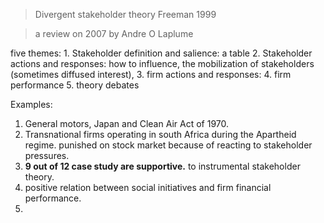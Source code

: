 
> Divergent stakeholder theory
> Freeman 1999

> a review on 2007 by Andre O Laplume

five themes:
	1. Stakeholder definition and salience: a table
	2. Stakeholder actions and responses: how to influence, the mobilization of stakeholders (sometimes diffused interest), 
	3. firm actions and responses: 
	4. firm performance
	5. theory debates

Examples:
1.  General motors, Japan and Clean Air Act of 1970. 
2. Transnational firms operating in south Africa during the Apartheid regime. punished on stock market because of reacting to stakeholder pressures.
3. **9 out of 12 case study are supportive.** to instrumental stakeholder theory.
4. positive relation between social initiatives and firm financial performance.
5. 


<!--stackedit_data:
eyJoaXN0b3J5IjpbMjc2MDg4MTQ1LC0xMDg1MTUxNzEsODkyMD
AyMjc1LC0xODczNTkwMjI5LC0xOTc1ODg4MTU0LC00MzY4MjM2
MjIsLTE3MTYyNDQ5NDddfQ==
-->